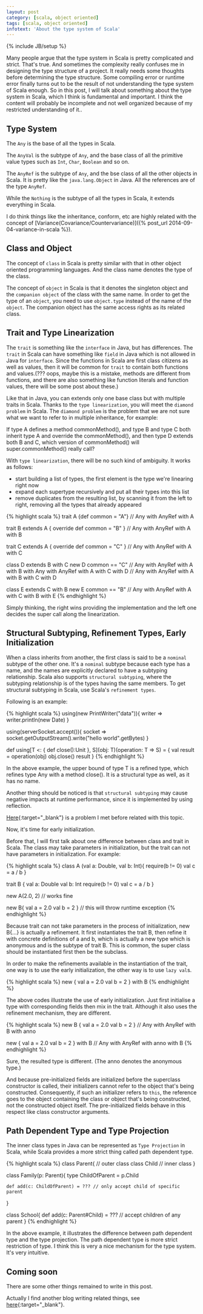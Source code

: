 ```yaml
---
layout: post
category: [scala, object oriented]
tags: [scala, object oriented]
infotext: 'About the type system of Scala'
---
```

{% include JB/setup %}

Many people argue that the type system in Scala is pretty complicated and strict. That's true. And sometimes the complexity 
really confuses me in designing the type structure of a project. It really needs some thoughts before determining the type 
structure. Some compiling error or runtime error finally turns out to be the result of not understanding the type system 
of Scala enough. So in this post, I will talk about something about the type system in Scala, which I think is fundamental and 
important. I think the content will probably be incomplete and not well organized because of my restricted understanding 
of it..

<!-- more -->

## Type System

The `Any` is the base of all the types in Scala.

The `AnyVal` is the subtype of `Any`, and the base class of all the primitive value types such as `Int`, `Char`, `Boolean` and so on.

The `AnyRef` is the subtype of `Any`, and the bse class of all the other objects in Scala. It is pretty like the `java.lang.Object` in 
Java. All the references are of the type `AnyRef`.

While the `Nothing` is the subtype of all the types in Scala, it extends everything in Scala.

I do think things like the inheritance, conform, etc are highly related with the concept of [Variance(Covariance/Countervariance)]({% post_url 2014-09-04-variance-in-scala %}).

## Class and Object

The concept of `class` in Scala is pretty similar with that in other object oriented programming languages. And the class name denotes the type of the class.
  
The concept of `object` in Scala is that it denotes the singleton object and the `companion object` of the class with the same name. 
In order to get the type of an `object`, you need to use `object.type` instead of the name of the `object`. The companion object 
has the same access rights as its related class.

## Trait and Type Linearization

The `trait` is something like the `interface` in Java, but has differences. The `trait` in Scala can have something like `field` in 
Java which is not allowed in Java for `interface`. Since the functions in Scala are first class citizens as well as values, 
then it will be common for `trait` to contain both functions and values.(??? oops, maybe this is a mistake, methods are 
different from functions, and there are also something like function literals and function values, there will be some post 
about these.)

Like that in Java, you can extends only one base class but with multiple traits in Scala. Thanks to the `type linearization`, you 
will meet the `diamond problem` in Scala. The `diamond problem` is the problem that we are not sure what we want to refer to in 
multiple inheritance, for example:

If type A defines a method commonMethod(), and type B and type C both inherit type A and override the commonMethod(), and then 
type D extends both B and C, which version of commonMethod() will super.commonMethod() really call?

With `type linearization`, there will be no such kind of ambiguity. It works as follows:

-   start building a list of types, the first element is the type we're linearing right now
-   expand each supertype recursively and put all their types into this list
-   remove duplicates from the resulting list, by scanning it from the left to right, removing all the types that already appeared

{% highlight scala %}
trait A {def common = "A"}
// Any with AnyRef with A

trait B extends A { override def common = "B" }
// Any with AnyRef with A with B

trait C extends A { override def common = "C" }
// Any with AnyRef with A with C

class D extends B with C
new D common == "C"
// Any with AnyRef with A with B with Any with AnyRef with A with C with D
// Any with AnyRef with A with B with C with D

class E extends C with B
new E common == "B"
// Any with AnyRef with A with C with B with E
{% endhighlight %}

Simply thinking, the right wins providing the implementation and the left one decides the super call along the linearization.

## Structural Subtyping, Refinement Types, Early Initialization

When a class inherits from another, the first class is said to be a `nominal` subtype of the other one. It's a `nominal` 
subtype because each type has a name, and the names are explicitly declared to have a subtyping relationship. Scala also 
supports `structural subtyping`, where the subtyping relationship is of the types having the same members. To get structural 
subtyping in Scala, use Scala's `refinement types`.

Following is an example:

{% highlight scala %}
using(new PrintWriter("data")){
    writer => writer.println(new Date)
}

using(serverSocket.accept()){
    socket => socket.getOutputStream().write("hello world".getBytes)
}

def using[T <: { def close():Unit }, S](obj: T)(operation: T => S) = {
    val result = operation(obj)
    obj.close()
    result
}
{% endhighlight %}

In the above example, the upper bound of type T is a refined type, which refines type Any with a method close(). It is a 
structural type as well, as it has no name.

Another thing should be noticed is that `structural subtyping` may cause negative impacts at runtime performance, since it 
is implemented by using reflection.

[Here](http://stackoverflow.com/questions/25518226/scala-parameter-type-in-structural-refinement){:target="_blank"} is a 
problem I met before related with this topic.

Now, it's time for early initialization.

Before that, I will first talk about one difference between class and trait in Scala. The class may take parameters in 
initialization, but the trait can not have parameters in initialization. For example:

{% highlight scala %}
class A (val a: Double, val b: Int){
    require(b != 0)
    val c = a / b
}

trait B {
    val a: Double
    val b: Int
    require(b != 0)
    val c = a / b
}

new A(2.0, 2) // works fine

new B{
    val a = 2.0
    val b = 2
} // this will throw runtime exception
{% endhighlight %}

Because trait can not take parameters in the process of initialization, new B{...} is actually a refinement. It first 
instantiates the trait B, then refine it with concrete definitions of a and b, which is actually a new type which is 
anonymous and is the subtype of trait B. This is common, the super class should be instantiated first then be the subclass.

In order to make the refinements available in the instantiation of the trait, one way is to use the early initialization, 
the other way is to use `lazy val`s.

{% highlight scala %}
new {
    val a = 2.0
    val b = 2
} with B
{% endhighlight %}

The above codes illustrate the use of early initialization. Just first initialise a type with corresponding fields then mix 
in the trait. Although it also uses the refinement mechanism, they are different.

{% highlight scala %}
new B {
    val a = 2.0
    val b = 2
}
// Any with AnyRef with B with anno

new {
    val a = 2.0
    val b = 2
} with B
// Any with AnyRef with anno with B
{% endhighlight %}

Sure, the resulted type is different. (The anno denotes the anonymous type.)

And because pre-initialized fields are initialized before the superclass constructor is called, their initializers cannot
refer to the object that's being constructed. Consequently, if such an initializer refers to `this`, the reference goes to 
the object containing the class or object that's being constructed, not the constructed object itself. The pre-initialized 
fields behave in this respect like class constructor arguments.

## Path Dependent Type and Type Projection

The inner class types in Java can be represented as `Type Projection` in Scala, while Scala provides a more strict thing 
called path dependent type.

{% highlight scala %}
class Parent{ // outer class
    class Child // inner class
}

class Family(p: Parent){
    type ChildOfParent = p.Child
    
    def add(c: ChildOfParent) = ??? // only accept child of specific parent
}

class School{
    def add(c: Parent#Child) = ??? // accept children of any parent
}
{% endhighlight %}

In the above example, it illustrates the difference between path dependent type and the type projection. The path dependent 
type is more strict restriction of type. I think this is very a nice mechanism for the type system. It's very intuitive.

## Coming soon

There are some other things remained to write in this post.

Actually I find another blog writing related things, see [here](http://ktoso.github.io/scala-types-of-types/){:target="_blank"}.